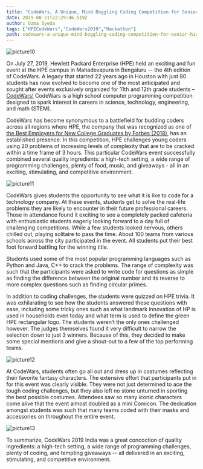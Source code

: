 ```yaml
---
title: "CodeWars, A Unique, Mind Boggling Coding Competition for Senior High School Students"
date: 2019-08-21T22:29:46.519Z
author: Uzma Syeda 
tags: ["HPECodeWars","CodeWars2019","Hackathon"]
path: codewars-a-unique-mind-boggling-coding-competition-for-senior-high-schoo
---
```

![picture10](https://hpe-developer-portal.s3.amazonaws.com/uploads/media/2019/8/picture10-1566426968816.png)

On July 27, 2019, Hewlett Packard Enterprise (HPE) held an exciting and fun event at the HPE campus in Mahadevapura in Bengaluru -- the 4th edition of CodeWars. A legacy that started 22 years ago in Houston with just 80 students has now evolved to become one of the most anticipated and sought after events exclusively organized for 11th and 12th grade students – [CodeWars!](http://www.hpcodewars.org/) CodeWars is a high school computer programming competition designed to spark interest in careers in science, technology, engineering, and math (STEM).

CodeWars has become synonymous to a battlefield for budding coders across all regions where HPE, the company that was recognized as one of [the Best Employers for New College Graduates by Forbes (2018),](https://www.forbes.com/best-employers-for-new-grads/list/#tab:overall) has an established presence. In this competition, HPE challenges young coders using 20 problems of increasing levels of complexity that are to be cracked within a time frame of 3 hours. This particular CodeWars event successfully combined several quality ingredients: a high-tech setting, a wide range of programming challenges, plenty of food, music, and giveaways - all in an exciting, stimulating, and competitive environment. 


![picture11](https://hpe-developer-portal.s3.amazonaws.com/uploads/media/2019/8/picture11-1566426977946.png)

CodeWars gives students the opportunity to see what it is like to code for a technology company. At these events, students get to solve the real-life problems they are likely to encounter in their future professional careers. Those in attendance found it exciting to see a completely packed cafeteria with enthusiastic students eagerly looking forward to a day full of challenging competitions. While a few students looked nervous, others chilled out, playing solitaire to pass the time. About 100 teams from various schools across the city participated in the event. All students put their best foot forward battling for the winning title. 

Students used some of the most popular programming languages such as Python and Java, C++ to crack the problems. The range of complexity was such that the participants were asked to write code for questions as simple as finding the difference between the original number and its reverse to more complex questions such as finding circular primes.

In addition to coding challenges, the students were quizzed on HPE trivia. It was exhilarating to see how the students answered these questions with ease, including some tricky ones such as what landmark innovation of HP is used in households even today and what term is used to define the green HPE rectangular logo. The students weren’t the only ones challenged however. The judges themselves found it very difficult to narrow the selection down to just 3 winners. Because of this, they decided to make some special mentions and give a shout-out to a few of the top performing teams.


![picture12](https://hpe-developer-portal.s3.amazonaws.com/uploads/media/2019/8/picture12-1566427031557.png)

At CodeWars, students often go all out and dress up in costumes reflecting their favorite fantasy characters. The extensive effort that participants put in for this event was clearly visible. They were not just determined to ace the tough coding challenges, but they also left no stone unturned in sporting the best possible costumes. Attendees saw so many iconic characters come alive that the event almost doubled as a mini Comicon. The dedication amongst students was such that many teams coded with their masks and accessories on throughout the entire event. 

![picture13](https://hpe-developer-portal.s3.amazonaws.com/uploads/media/2019/8/picture13-1566427040293.png)

To summarize, CodeWars 2019 India was a great concoction of quality ingredients: a high-tech setting, a wide range of programming challenges, plenty of coding, and tempting giveaways -- all delivered in an exciting, stimulating, and competitive environment.